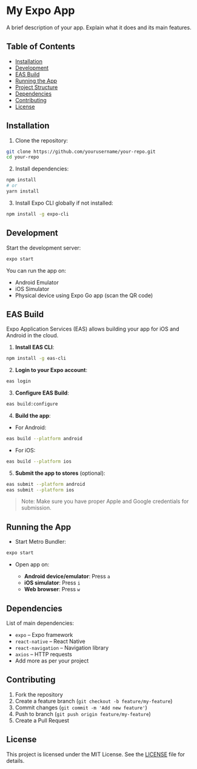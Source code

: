 # My Expo App

A brief description of your app. Explain what it does and its main features.

## Table of Contents

- [Installation](#installation)
- [Development](#development)
- [EAS Build](#eas-build)
- [Running the App](#running-the-app)
- [Project Structure](#project-structure)
- [Dependencies](#dependencies)
- [Contributing](#contributing)
- [License](#license)

## Installation

1. Clone the repository:

```bash
git clone https://github.com/yourusername/your-repo.git
cd your-repo
```

2. Install dependencies:

```bash
npm install
# or
yarn install
```

3. Install Expo CLI globally if not installed:

```bash
npm install -g expo-cli
```

## Development

Start the development server:

```bash
expo start
```

You can run the app on:

- Android Emulator
- iOS Simulator
- Physical device using Expo Go app (scan the QR code)

## EAS Build

Expo Application Services (EAS) allows building your app for iOS and Android in the cloud.

1. **Install EAS CLI**:

```bash
npm install -g eas-cli
```

2. **Login to your Expo account**:

```bash
eas login
```

3. **Configure EAS Build**:

```bash
eas build:configure
```

4. **Build the app**:

- For Android:

```bash
eas build --platform android
```

- For iOS:

```bash
eas build --platform ios
```

5. **Submit the app to stores** (optional):

```bash
eas submit --platform android
eas submit --platform ios
```

> Note: Make sure you have proper Apple and Google credentials for submission.

## Running the App

- Start Metro Bundler:

```bash
expo start
```

- Open app on:

  - **Android device/emulator**: Press `a`
  - **iOS simulator**: Press `i`
  - **Web browser**: Press `w`

## Dependencies

List of main dependencies:

- `expo` – Expo framework
- `react-native` – React Native
- `react-navigation` – Navigation library
- `axios` – HTTP requests
- Add more as per your project

## Contributing

1. Fork the repository
2. Create a feature branch (`git checkout -b feature/my-feature`)
3. Commit changes (`git commit -m 'Add new feature'`)
4. Push to branch (`git push origin feature/my-feature`)
5. Create a Pull Request

## License

This project is licensed under the MIT License. See the [LICENSE](LICENSE) file for details.
